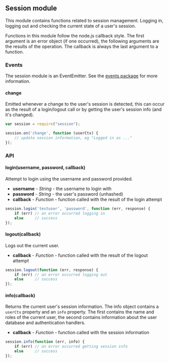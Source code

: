 ## Session module

This module contains functions related to session management. Logging in, logging
out and checking the current state of a user's session.

Functions in this module follow the node.js callback style. The first argument is
an error object (if one occurred), the following arguments are the results of the
operation. The callback is always the last argument to a function.


### Events

The session module is an EventEmitter. See the [events package](http://kan.so/packages/details/events) for more information.

#### change

Emitted whenever a change to the user's session is detected, this
can occur as the result of a login/logout call or by getting the user's session
info (and it's changed).

```javascript
var session = require("session");

session.on('change', function (userCtx) {
    // update session information, eg "Logged in as ..."
});
```


### API


#### login(username, password, callback)

Attempt to login using the username and password provided.

* __username__ - _String_ - the username to login with
* __password__ - _String_ - the user's password (unhashed)
* __callback__ - _Function_ - function called with the result of the login attempt

```javascript
session.login('testuser', 'password', function (err, response) {
    if (err) // an error occurred logging in
    else     // success
});
```


#### logout(callback)

Logs out the current user.

* __callback__ - _Function_ - function called with the result of the logout attempt

```javascript
session.logout(function (err, response) {
    if (err) // an error occurred logging out
    else     // success
});
```

#### info(callback)

Returns the current user's session information. The info object contains a `userCtx` property and an `info` property. The first contains the name and roles of the
current user, the second contains information about the user database and authentication handlers.

* __callback__ - _Function_ - function called with the session information

```javascript
session.info(function (err, info) {
    if (err) // an error occurred getting session info
    else     // success
});
```
